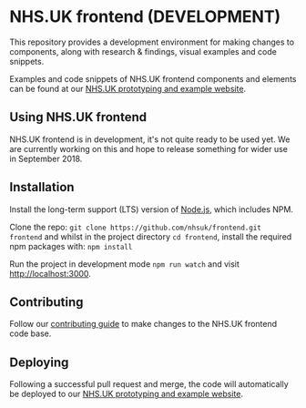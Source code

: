 # NHS.UK frontend (DEVELOPMENT)

This repository provides a development environment for making changes to components, along with research & findings, visual examples and code snippets.

Examples and code snippets of NHS.UK frontend components and elements can be found at our <a href="https://nhsuk-redesign.azurewebsites.net">NHS.UK prototyping and example website</a>.

## Using NHS.UK frontend

NHS.UK frontend is in development, it's not quite ready to be used yet. We are currently working on this and hope to release something for wider use in September 2018.

## Installation

Install the long-term support (LTS) version of <a href="https://nodejs.org/en/">Node.js</a>, which includes NPM.

Clone the repo: `git clone https://github.com/nhsuk/frontend.git frontend` and whilst in the project directory `cd frontend`, install the required npm packages with: `npm install`

Run the project in development mode `npm run watch` and visit <a href="http://localhost:3000">http://localhost:3000</a>.

## Contributing

Follow our [contributing guide](https://github.com/nhsuk/frontend/blob/master/.github/CONTRIBUTING.md) to make changes to the NHS.UK frontend code base.

## Deploying

Following a successful pull request and merge, the code will automatically be deployed to our <a href="https://nhsuk-redesign.azurewebsites.net">NHS.UK prototyping and example website</a>.




